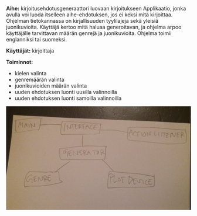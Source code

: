 **Aihe:** kirjoitusehdotusgeneraattori luovaan kirjoitukseen
Applikaatio, jonka avulla voi luoda itselleen aihe-ehdotuksen, jos ei keksi mitä kirjoittaa. Ohjelman tietokannassa on kirjallisuuden tyylilajeja sekä yleisiä juonikuvioita. Käyttäjä kertoo mitä haluaa generoitavan, ja ohjelma arpoo käyttäjälle tarvittavan määrän genrejä ja juonikuvioita. Ohjelma toimii englanniksi tai suomeksi.

**Käyttäjät:** kirjoittaja

**Toiminnot:** 
- kielen valinta
- genremäärän valinta
- juonikuvioiden määrän valinta
- uuden ehdotuksen luonti uusilla valinnoilla
- uuden ehdotuksen luonti samoilla valinnoilla

![luokkakaavio1](https://github.com/mikomikono/The-Ultimate-Writing-Prompt-Generator/blob/master/dokumentointi/20170127_115237.jpg)
